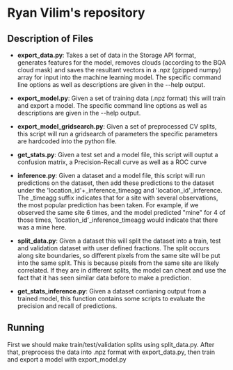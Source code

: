 # Ryan Vilim's repository

## Description of Files

- __export_data.py__: Takes a set of data in the Storage API format, generates features for the model, removes clouds
  (according to the BQA cloud mask) and saves the resultant vectors in a .npz (gzipped numpy) array for input into the
  machine learning model. The specific command line options as well as descriptions are given in the --help output.

- __export_model.py__: Given a set of training data (.npz format) this will train and export a model. The specific command
 line options as well as descriptions are given in the --help output.

- __export_model_gridsearch.py__: Given a set of preprocessed CV splits, this script will run a gridsearch of parameters
  the specific parameters are hardcoded into the python file.

- __get_stats.py__: Given a test set and a model file, this script will ouptut a confusion matrix, a Precision-Recall curve
as well as a ROC curve

- __inference.py__: Given a dataset and a model file, this script will run predictions on the dataset, then add these
predictions to the dataset under the 'location_id'+_inference_timeagg and 'location_id'_inference. The _timeagg suffix
indicates that for a site with several observations, the most popular prediction has been taken. For example, if we
observed the same site 6 times, and the model predicted "mine" for 4 of those times, 'location_id'_inference_timeagg
would indicate that there was a mine here.

- __split_data.py__: Given a dataset this will split the dataset into a train, test and validation dataset with user defined
fractions. The split occurs along site boundaries, so different pixels from the same site will be put into the same split.
This is because pixels from the same site are likely correlated. If they are in different splits, the model can cheat
and use the fact that it has seen similar data before to make a prediction.

- __get_stats_inference.py__: Given a dataset contianing output from a trained model, this function contains some 
scripts to evaluate the precision and recall of predictions.

## Running
First we should make train/test/validation splits using split_data.py. After that, preprocess the data into 
.npz format with export_data.py, then train and export a model with export_model.py

